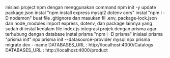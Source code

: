 inisiasi project npm dengan menggunakan command npm init -y
update package.json
instal "npm install express mysql2 dotenv cors"
instal "npm i -D nodemon"
buat file .gitignore dan masukan fil .env, package-lock.json dan node_modules
import express, dotenv, dan package lainnya yang sudah di instal kedalam file index.js
integrasi projek dengan prisma agar terhubung dengan database
instal prisma "npm i -D prisma"
inisiasi prisma "prisma init"
npx prisma init --datasource-provider mysql
npx prisma migrate dev --name
DATABASES_URL : http://localhost:4000/Catalogs
DATABASES_URL : http://localhost:4000/product